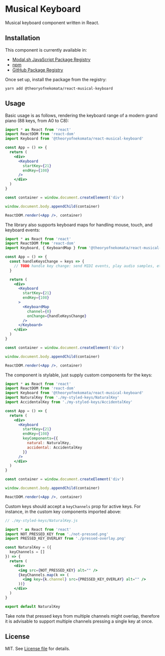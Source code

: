 # Musical Keyboard

Musical keyboard component written in React.

## Installation

This component is currently available in:

* [Modal.sh JavaScript Package Registry](https://js.pack.modal.sh)
* [npm](https://npmjs.com)
* [GitHub Package Registry](https://npm.pkg.github.com)

Once set up, install the package from the registry:

```shell script
yarn add @theoryofnekomata/react-musical-keyboard
```

## Usage

Basic usage is as follows, rendering the keyboard range of a modern grand piano (88 keys, from A0 to C8):

```jsx harmony
import * as React from 'react'
import ReactDOM from 'react-dom'
import Keyboard from '@theoryofnekomata/react-musical-keyboard'

const App = () => {
  return (
    <div>
      <Keyboard
        startKey={21}
        endKey={108}
      />
    </div>
  )
}

const container = window.document.createElement('div')

window.document.body.appendChild(container)

ReactDOM.render(<App />, container)
```

The library also supports keyboard maps for handling mouse, touch, and keyboard events:

```jsx harmony
import * as React from 'react'
import ReactDOM from 'react-dom'
import Keyboard, { KeyboardMap } from '@theoryofnekomata/react-musical-keyboard'

const App = () => {
  const handleKeysChange = keys => {
    // TODO handle key change: send MIDI events, play audio samples, etc.
  }

  return (
    <div>
      <Keyboard
        startKey={21}
        endKey={108}
      >
        <KeyboardMap
          channel={0}
          onChange={handleKeysChange}
        />
      </Keyboard>
    </div>
  )
}

const container = window.document.createElement('div')

window.document.body.appendChild(container)

ReactDOM.render(<App />, container)
```

The component is stylable, just supply custom components for the keys:

```jsx harmony
import * as React from 'react'
import ReactDOM from 'react-dom'
import Keyboard from '@theoryofnekomata/react-musical-keyboard'
import NaturalKey from './my-styled-keys/NaturalKey'
import AccidentalKey from './my-styled-keys/AccidentalKey'

const App = () => {
  return (
    <div>
      <Keyboard
        startKey={21}
        endKey={108}
        keyComponents={{
          natural: NaturalKey,
          accidental: AccidentalKey
        }}
      />
    </div>
  )
}

const container = window.document.createElement('div')

window.document.body.appendChild(container)

ReactDOM.render(<App />, container)
```

Custom keys should accept a `keyChannels` prop for active keys. For instance, in the custom key components imported above:

```jsx harmony
// ./my-styled-keys/NaturalKey.js

import * as React from 'react'
import NOT_PRESSED_KEY from './not-pressed.png'
import PRESSED_KEY_OVERLAY from './pressed-overlay.png'

const NaturalKey = ({
  keyChannels = []
}) => {
  return (
    <div>
      <img src={NOT_PRESSED_KEY} alt="" />
      {keyChannels.map(k => (
        <img key={k.channel} src={PRESSED_KEY_OVERLAY} alt="" />
      ))}
    </div>
  )
}

export default NaturalKey
```

Take note that pressed keys from multiple channels might overlap, therefore it is advisable to support multiple channels
pressing a single key at once.

## License

MIT. See [License file](./LICENSE) for details.
